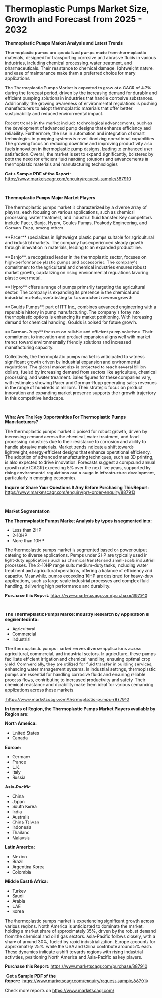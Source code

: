 <p><h1>Thermoplastic Pumps Market Size, Growth and Forecast from 2025 - 2032</h1></p><p><strong>Thermoplastic Pumps Market Analysis and Latest Trends</strong></p>
<p><p>Thermoplastic pumps are specialized pumps made from thermoplastic materials, designed for transporting corrosive and abrasive fluids in various industries, including chemical processing, water treatment, and pharmaceuticals. Their resistance to chemical damage, lightweight nature, and ease of maintenance make them a preferred choice for many applications.</p><p>The Thermoplastic Pumps Market is expected to grow at a CAGR of 4.7% during the forecast period, driven by the increasing demand for durable and efficient pumping solutions in industries that handle corrosive substances. Additionally, the growing awareness of environmental regulations is pushing manufacturers to adopt thermoplastic materials that offer better sustainability and reduced environmental impact.</p><p>Recent trends in the market include technological advancements, such as the development of advanced pump designs that enhance efficiency and reliability. Furthermore, the rise in automation and integration of smart technologies in pumping systems is revolutionizing operational capabilities. The growing focus on reducing downtime and improving productivity also fuels innovation in thermoplastic pump designs, leading to enhanced user satisfaction. Overall, the market is set to expand significantly, bolstered by both the need for efficient fluid handling solutions and advancements in thermoplastic materials and manufacturing technologies.</p></p>
<p><strong>Get a Sample PDF of the Report:&nbsp;</strong> <a href="https://www.marketscagr.com/enquiry/request-sample/887910?utm_campaign=3562&utm_medium=2&utm_source=Github&utm_content=ia&utm_term=09042025&utm_id=thermoplastic-pumps">https://www.marketscagr.com/enquiry/request-sample/887910</a></p>
<p>&nbsp;</p>
<p><strong>Thermoplastic Pumps Major Market Players</strong></p>
<p><p>The thermoplastic pumps market is characterized by a diverse array of players, each focusing on various applications, such as chemical processing, water treatment, and industrial fluid transfer. Key competitors include Pacer, Banjo, Hypro, Goulds Pumps, Peabody Engineering, and Gorman-Rupp, among others.</p><p>**Pacer** specializes in lightweight plastic pumps suitable for agricultural and industrial markets. The company has experienced steady growth through innovation in materials, leading to an expanded product line. </p><p>**Banjo**, a recognized leader in the thermoplastic sector, focuses on high-performance plastic pumps and accessories. The company's commitment to the agricultural and chemical industries ensures robust market growth, capitalizing on rising environmental regulations favoring plastic over metal.</p><p>**Hypro** offers a range of pumps primarily targeting the agricultural sector. The company is expanding its presence in the chemical and industrial markets, contributing to its consistent revenue growth.</p><p>**Goulds Pumps**, part of ITT Inc., combines advanced engineering with a reputable history in pump manufacturing. The company's foray into thermoplastic options is enhancing its market positioning. With increasing demand for chemical handling, Goulds is poised for future growth.</p><p>**Gorman-Rupp** focuses on reliable and efficient pump solutions. Their commitment to innovation and product expansion aligns well with market trends toward environmentally friendly solutions and increased manufacturing capacity.</p><p>Collectively, the thermoplastic pumps market is anticipated to witness significant growth driven by industrial expansion and environmental regulations. The global market size is projected to reach several billion dollars, fueled by increasing demand from sectors like agriculture, chemical processing, and water treatment. Sales figures for these companies vary, with estimates showing Pacer and Gorman-Rupp generating sales revenues in the range of hundreds of millions. Their strategic focus on product innovation and expanding market presence supports their growth trajectory in this competitive landscape.</p></p>
<p>&nbsp;</p>
<p><strong>What Are The Key Opportunities For Thermoplastic Pumps Manufacturers?</strong></p>
<p><p>The thermoplastic pumps market is poised for robust growth, driven by increasing demand across the chemical, water treatment, and food processing industries due to their resistance to corrosion and ability to handle abrasive materials. Market trends indicate a shift towards lightweight, energy-efficient designs that enhance operational efficiency. The adoption of advanced manufacturing techniques, such as 3D printing, is also expected to drive innovation. Forecasts suggest a compound annual growth rate (CAGR) exceeding 5% over the next five years, supported by rising environmental regulations and a surge in infrastructure development, particularly in emerging economies.</p></p>
<p><strong>Inquire or Share Your Questions If Any Before Purchasing This Report:</strong> <a href="https://www.marketscagr.com/enquiry/pre-order-enquiry/887910?utm_campaign=3562&utm_medium=2&utm_source=Github&utm_content=ia&utm_term=09042025&utm_id=thermoplastic-pumps">https://www.marketscagr.com/enquiry/pre-order-enquiry/887910</a></p>
<p>&nbsp;</p>
<p><strong>Market Segmentation</strong></p>
<p><strong>The Thermoplastic Pumps Market Analysis by types is segmented into:</strong></p>
<p><ul><li>Less than 2HP</li><li>2-10HP</li><li>More than 10HP</li></ul></p>
<p><p>The thermoplastic pumps market is segmented based on power output, catering to diverse applications. Pumps under 2HP are typically used in light-duty applications such as chemical transfer and small-scale industrial processes. The 2-10HP range suits medium-duty tasks, including water treatment and agricultural operations, offering a balance of efficiency and capacity. Meanwhile, pumps exceeding 10HP are designed for heavy-duty applications, such as large-scale industrial processes and complex fluid handling, delivering high performance and durability.</p></p>
<p><strong>Purchase this Report:&nbsp;</strong><a href="https://www.marketscagr.com/purchase/887910?utm_campaign=3562&utm_medium=2&utm_source=Github&utm_content=ia&utm_term=09042025&utm_id=thermoplastic-pumps">https://www.marketscagr.com/purchase/887910</a></p>
<p>&nbsp;</p>
<p><strong>The Thermoplastic Pumps Market Industry Research by Application is segmented into:</strong></p>
<p><ul><li>Agricultural</li><li>Commercial</li><li>Industrial</li></ul></p>
<p><p>The thermoplastic pumps market serves diverse applications across agricultural, commercial, and industrial sectors. In agriculture, these pumps facilitate efficient irrigation and chemical handling, ensuring optimal crop yield. Commercially, they are utilized for fluid transfer in building services, enhancing water management systems. In industrial settings, thermoplastic pumps are essential for handling corrosive fluids and ensuring reliable process flows, contributing to increased productivity and safety. Their chemical resistance and durability make them ideal for various demanding applications across these markets.</p></p>
<p><a href="https://www.marketscagr.com/thermoplastic-pumps-r887910?utm_campaign=3562&utm_medium=2&utm_source=Github&utm_content=ia&utm_term=09042025&utm_id=thermoplastic-pumps">&nbsp;https://www.marketscagr.com/thermoplastic-pumps-r887910</a></p>
<p><strong>In terms of Region, the Thermoplastic Pumps Market Players available by Region are:</strong></p>
<p>
    <p> <strong> North America: </strong>
        <ul>
            <li>United States</li>
            <li>Canada</li>
        </ul>
        </p> 
    <p> <strong> Europe: </strong>
        <ul>
            <li>Germany</li>
            <li>France</li>
            <li>U.K.</li>
            <li>Italy</li>
            <li>Russia</li>
        </ul>
        </p> 
    <p> <strong> Asia-Pacific: </strong>
        <ul>
            <li>China</li>
            <li>Japan</li>
            <li>South Korea</li>
            <li>India</li>
            <li>Australia</li>
            <li>China Taiwan</li>
            <li>Indonesia</li>
            <li>Thailand</li>
            <li>Malaysia</li>
        </ul>
        </p> 
    <p> <strong> Latin America: </strong>
        <ul>
            <li>Mexico</li>
            <li>Brazil</li>
            <li>Argentina Korea</li>
            <li>Colombia</li>
        </ul>
        </p> 
    <p> <strong> Middle East & Africa: </strong>
        <ul>
            <li>Turkey</li>
            <li>Saudi</li>
            <li>Arabia</li>
            <li>UAE</li>
            <li>Korea</li>
        </ul>
    </p>
    </p>
<p><p>The thermoplastic pumps market is experiencing significant growth across various regions. North America is anticipated to dominate the market, holding a market share of approximately 35%, driven by the robust demand from the chemical and oil & gas sectors. Asia-Pacific follows closely, with a share of around 30%, fueled by rapid industrialization. Europe accounts for approximately 25%, while the USA and China contribute around 5% each. These dynamics indicate a shift towards regions with rising industrial activities, positioning North America and Asia-Pacific as key players.</p></p>
<p><strong>Purchase this Report: </strong><a href="https://www.marketscagr.com/purchase/887910?utm_campaign=3562&utm_medium=2&utm_source=Github&utm_content=ia&utm_term=09042025&utm_id=thermoplastic-pumps">https://www.marketscagr.com/purchase/887910</a></p>
<p>&nbsp;<strong>Get a Sample PDF of the Report:&nbsp;&nbsp;</strong><a href="https://www.marketscagr.com/enquiry/request-sample/887910?utm_campaign=3562&utm_medium=2&utm_source=Github&utm_content=ia&utm_term=09042025&utm_id=thermoplastic-pumps">https://www.marketscagr.com/enquiry/request-sample/887910</a></p>
<p><strong></strong></p>
<p>Check more reports on <a href="https://www.marketscagr.com/?utm_campaign=3562&utm_medium=2&utm_source=Github&utm_content=ia&utm_term=09042025&utm_id=thermoplastic-pumps">https://www.marketscagr.com/</a></p>